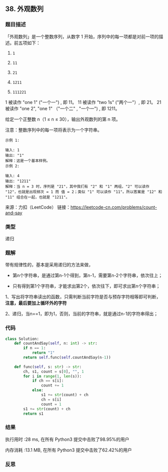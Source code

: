 ## 38. 外观数列



### 题目描述

「外观数列」是一个整数序列，从数字 1 开始，序列中的每一项都是对前一项的描述。前五项如下：

1.     1
2.     11
3.     21
4.     1211
5.     111221
1 被读作  "one 1"  ("一个一") , 即 11。
11 被读作 "two 1s" ("两个一"）, 即 21。
21 被读作 "one 2",  "one 1" （"一个二" ,  "一个一") , 即 1211。

给定一个正整数 n（1 ≤ n ≤ 30），输出外观数列的第 n 项。

注意：整数序列中的每一项将表示为一个字符串。

 ```
示例 1:

输入: 1
输出: "1"
解释：这是一个基本样例。
示例 2:

输入: 4
输出: "1211"
解释：当 n = 3 时，序列是 "21"，其中我们有 "2" 和 "1" 两组，"2" 可以读作 "12"，也就是出现频次 = 1 而 值 = 2；类似 "1" 可以读作 "11"。所以答案是 "12" 和 "11" 组合在一起，也就是 "1211"。

 ```

来源：力扣（LeetCode）
链接：https://leetcode-cn.com/problems/count-and-say



### 类型

递归



### 题解

带有规律性的，基本是采用递归的方法来做，

- 第n个字符串，是通过第n-1个得到，第n-1，需要第n-2个字符串，依次往上；

- 只有得到第1个字符串，才能求出第2个，依次往下，即可求出第n个字符串；

1、写出将字符串读出的函数，只需判断当前字符是否与预存字符相等即可判断，**注意，最后要加上循环外的字符**

2、递归，当n==1，即为1，否则，当前的字符串，就是通过n-1的字符串得出；



### 代码

```python
class Solution:
    def countAndSay(self, n: int) -> str:
    	if n == 1:
    		return "1"
    	return self.func(self.countAndSay(n-1))
    
    def func(self, s: str) -> str:
    	ch, s1, count = s[0], "", 1
    	for i in range(1, len(s)):
    		if ch == s[i]:
    			count += 1
    		else:
    			s1 += str(count) + ch
    			ch = s[i]
    			count = 1
    	s1 += str(count) + ch
    	return s1
```



### 结果

执行用时 :28 ms, 在所有 Python3 提交中击败了98.95%的用户

内存消耗 :13.1 MB, 在所有 Python3 提交中击败了62.42%的用户



### 反思

